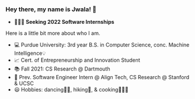 ### Hey there, my name is Jwala!  👋

- 👩🏽‍💻 **Seeking 2022 Software Internships**

Here is a little bit more about who I am.
- 💻 Purdue University: 3rd year B.S. in Computer Science, conc. Machine Intelligence💡
- 📈 Cert. of Entrepreneurship and Innovation Student
- 📚 Fall 2021: CS Research @ Dartmouth
- 👾 Prev. Software Engineer Intern @ Align Tech, CS Research @ Stanford & UCSC
- 😃 Hobbies: dancing💃🏽, hiking🥾, & cooking👩🏽‍🍳

<!--
**jwalaarammitra/jwalaarammitra** is a ✨ _special_ ✨ repository because its `README.md` (this file) appears on your GitHub profile.

Here are some ideas to get you started:

- 🔭 I’m currently working on ...
- 🌱 I’m currently learning ...
- 👯 I’m looking to collaborate on ...
- 🤔 I’m looking for help with ...
- 💬 Ask me about ...
- 📫 How to reach me: ...
- 😄 Pronouns: ...
- ⚡ Fun fact: ...
-->
